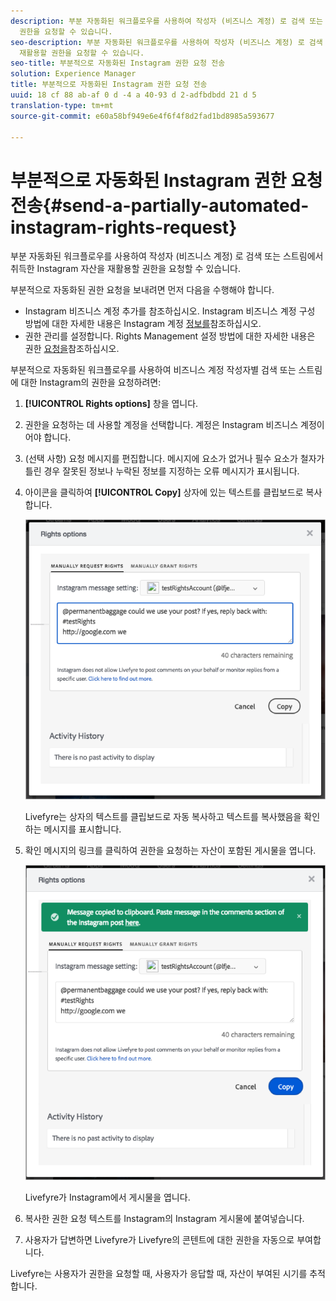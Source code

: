 ```yaml
---
description: 부분 자동화된 워크플로우를 사용하여 작성자 (비즈니스 계정) 로 검색 또는 스트림에서 취득한 Instagram 자산을 재활용할
  권한을 요청할 수 있습니다.
seo-description: 부분 자동화된 워크플로우를 사용하여 작성자 (비즈니스 계정) 로 검색 또는 스트림에서 취득한 Instagram 자산을
  재활용할 권한을 요청할 수 있습니다.
seo-title: 부분적으로 자동화된 Instagram 권한 요청 전송
solution: Experience Manager
title: 부분적으로 자동화된 Instagram 권한 요청 전송
uuid: 18 cf 88 ab-af 0 d -4 a 40-93 d 2-adfbdbdd 21 d 5
translation-type: tm+mt
source-git-commit: e60a58bf949e6e4f6f4f8d2fad1bd8985a593677

---
```



# 부분적으로 자동화된 Instagram 권한 요청 전송{#send-a-partially-automated-instagram-rights-request}

부분 자동화된 워크플로우를 사용하여 작성자 (비즈니스 계정) 로 검색 또는 스트림에서 취득한 Instagram 자산을 재활용할 권한을 요청할 수 있습니다.

부분적으로 자동화된 권한 요청을 보내려면 먼저 다음을 수행해야 합니다.

* Instagram 비즈니스 계정 추가를 참조하십시오. Instagram 비즈니스 계정 구성 방법에 대한 자세한 내용은 Instagram 계정 [정보를](../c-users-creating-accounts-with-studio-access/t-configure-social-accout-instagram/c-about-instagram-accounts.md#c_about_instagram_accounts)참조하십시오.
* 권한 관리를 설정합니다. Rights Management 설정 방법에 대한 자세한 내용은 권한 [요청을](../c-how-requesting-rights-works/c-how-requesting-rights-works.md#c_how_requesting_rights_works)참조하십시오.

부분적으로 자동화된 워크플로우를 사용하여 비즈니스 계정 작성자별 검색 또는 스트림에 대한 Instagram의 권한을 요청하려면:

1. **[!UICONTROL Rights options]** 창을 엽니다.
1. 권한을 요청하는 데 사용할 계정을 선택합니다. 계정은 Instagram 비즈니스 계정이어야 합니다.
1. (선택 사항) 요청 메시지를 편집합니다. 메시지에 요소가 없거나 필수 요소가 철자가 틀린 경우 잘못된 정보나 누락된 정보를 지정하는 오류 메시지가 표시됩니다.
1. 아이콘을 클릭하여 **[!UICONTROL Copy]** 상자에 있는 텍스트를 클립보드로 복사합니다.

   ![](assets/rr_insta_workaround1.png)

   Livefyre는 상자의 텍스트를 클립보드로 자동 복사하고 텍스트를 복사했음을 확인하는 메시지를 표시합니다.

1. 확인 메시지의 링크를 클릭하여 권한을 요청하는 자산이 포함된 게시물을 엽니다.

   ![](assets/rr_insta_workaround2.png)

   Livefyre가 Instagram에서 게시물을 엽니다.

1. 복사한 권한 요청 텍스트를 Instagram의 Instagram 게시물에 붙여넣습니다.
1. 사용자가 답변하면 Livefyre가 Livefyre의 콘텐트에 대한 권한을 자동으로 부여합니다.

Livefyre는 사용자가 권한을 요청할 때, 사용자가 응답할 때, 자산이 부여된 시기를 추적합니다.
